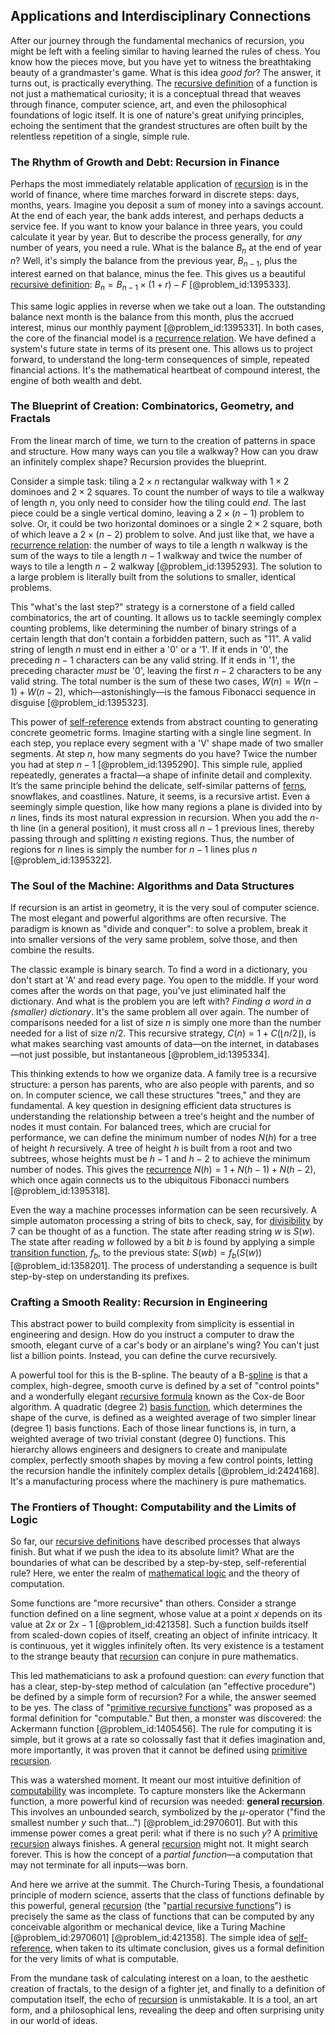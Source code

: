## Applications and Interdisciplinary Connections

After our journey through the fundamental mechanics of recursion, you might be left with a feeling similar to having learned the rules of chess. You know how the pieces move, but you have yet to witness the breathtaking beauty of a grandmaster's game. What is this idea *good for*? The answer, it turns out, is practically everything. The [recursive definition](@article_id:265020) of a function is not just a mathematical curiosity; it is a conceptual thread that weaves through finance, computer science, art, and even the philosophical foundations of logic itself. It is one of nature's great unifying principles, echoing the sentiment that the grandest structures are often built by the relentless repetition of a single, simple rule.

### The Rhythm of Growth and Debt: Recursion in Finance

Perhaps the most immediately relatable application of [recursion](@article_id:264202) is in the world of finance, where time marches forward in discrete steps: days, months, years. Imagine you deposit a sum of money into a savings account. At the end of each year, the bank adds interest, and perhaps deducts a service fee. If you want to know your balance in three years, you could calculate it year by year. But to describe the process generally, for *any* number of years, you need a rule. What is the balance $B_n$ at the end of year $n$? Well, it's simply the balance from the previous year, $B_{n-1}$, plus the interest earned on that balance, minus the fee. This gives us a beautiful [recursive definition](@article_id:265020): $B_n = B_{n-1} \times (1+r) - F$ [@problem_id:1395333].

This same logic applies in reverse when we take out a loan. The outstanding balance next month is the balance from this month, plus the accrued interest, minus our monthly payment [@problem_id:1395331]. In both cases, the core of the financial model is a [recurrence relation](@article_id:140545). We have defined a system's future state in terms of its present one. This allows us to project forward, to understand the long-term consequences of simple, repeated financial actions. It's the mathematical heartbeat of compound interest, the engine of both wealth and debt.

### The Blueprint of Creation: Combinatorics, Geometry, and Fractals

From the linear march of time, we turn to the creation of patterns in space and structure. How many ways can you tile a walkway? How can you draw an infinitely complex shape? Recursion provides the blueprint.

Consider a simple task: tiling a $2 \times n$ rectangular walkway with $1 \times 2$ dominoes and $2 \times 2$ squares. To count the number of ways to tile a walkway of length $n$, you only need to consider how the tiling could *end*. The last piece could be a single vertical domino, leaving a $2 \times (n-1)$ problem to solve. Or, it could be two horizontal dominoes or a single $2 \times 2$ square, both of which leave a $2 \times (n-2)$ problem to solve. And just like that, we have a [recurrence relation](@article_id:140545): the number of ways to tile a length $n$ walkway is the sum of the ways to tile a length $n-1$ walkway and twice the number of ways to tile a length $n-2$ walkway [@problem_id:1395293]. The solution to a large problem is literally built from the solutions to smaller, identical problems.

This "what's the last step?" strategy is a cornerstone of a field called combinatorics, the art of counting. It allows us to tackle seemingly complex counting problems, like determining the number of binary strings of a certain length that don't contain a forbidden pattern, such as "11". A valid string of length $n$ must end in either a '0' or a '1'. If it ends in '0', the preceding $n-1$ characters can be any valid string. If it ends in '1', the preceding character *must* be '0', leaving the first $n-2$ characters to be any valid string. The total number is the sum of these two cases, $W(n) = W(n-1) + W(n-2)$, which—astonishingly—is the famous Fibonacci sequence in disguise [@problem_id:1395323].

This power of [self-reference](@article_id:152774) extends from abstract counting to generating concrete geometric forms. Imagine starting with a single line segment. In each step, you replace every segment with a 'V' shape made of two smaller segments. At step $n$, how many segments do you have? Twice the number you had at step $n-1$ [@problem_id:1395290]. This simple rule, applied repeatedly, generates a fractal—a shape of infinite detail and complexity. It’s the same principle behind the delicate, self-similar patterns of [ferns](@article_id:268247), snowflakes, and coastlines. Nature, it seems, is a recursive artist. Even a seemingly simple question, like how many regions a plane is divided into by $n$ lines, finds its most natural expression in recursion. When you add the $n$-th line (in a general position), it must cross all $n-1$ previous lines, thereby passing through and splitting $n$ existing regions. Thus, the number of regions for $n$ lines is simply the number for $n-1$ lines plus $n$ [@problem_id:1395322].

### The Soul of the Machine: Algorithms and Data Structures

If recursion is an artist in geometry, it is the very soul of computer science. The most elegant and powerful algorithms are often recursive. The paradigm is known as "divide and conquer": to solve a problem, break it into smaller versions of the very same problem, solve those, and then combine the results.

The classic example is binary search. To find a word in a dictionary, you don't start at 'A' and read every page. You open to the middle. If your word comes after the words on that page, you've just eliminated half the dictionary. And what is the problem you are left with? *Finding a word in a (smaller) dictionary*. It's the same problem all over again. The number of comparisons needed for a list of size $n$ is simply one more than the number needed for a list of size $n/2$. This recursive strategy, $C(n) = 1 + C(\lfloor n/2 \rfloor)$, is what makes searching vast amounts of data—on the internet, in databases—not just possible, but instantaneous [@problem_id:1395334].

This thinking extends to how we organize data. A family tree is a recursive structure: a person has parents, who are also people with parents, and so on. In computer science, we call these structures "trees," and they are fundamental. A key question in designing efficient data structures is understanding the relationship between a tree's height and the number of nodes it must contain. For balanced trees, which are crucial for performance, we can define the minimum number of nodes $N(h)$ for a tree of height $h$ recursively. A tree of height $h$ is built from a root and two subtrees, whose heights must be $h-1$ and $h-2$ to achieve the minimum number of nodes. This gives the [recurrence](@article_id:260818) $N(h) = 1 + N(h-1) + N(h-2)$, which once again connects us to the ubiquitous Fibonacci numbers [@problem_id:1395318].

Even the way a machine processes information can be seen recursively. A simple automaton processing a string of bits to check, say, for [divisibility](@article_id:190408) by 7 can be thought of as a function. The state after reading string $w$ is $S(w)$. The state after reading $w$ followed by a bit $b$ is found by applying a simple [transition function](@article_id:266057), $f_b$, to the previous state: $S(wb) = f_b(S(w))$ [@problem_id:1358201]. The process of understanding a sequence is built step-by-step on understanding its prefixes.

### Crafting a Smooth Reality: Recursion in Engineering

This abstract power to build complexity from simplicity is essential in engineering and design. How do you instruct a computer to draw the smooth, elegant curve of a car's body or an airplane's wing? You can't just list a billion points. Instead, you can define the curve recursively.

A powerful tool for this is the B-spline. The beauty of a B-[spline](@article_id:636197) is that a complex, high-degree, smooth curve is defined by a set of "control points" and a wonderfully elegant [recursive formula](@article_id:160136) known as the Cox-de Boor algorithm. A quadratic (degree 2) [basis function](@article_id:169684), which determines the shape of the curve, is defined as a weighted average of two simpler linear (degree 1) basis functions. Each of those linear functions is, in turn, a weighted average of two trivial constant (degree 0) functions. This hierarchy allows engineers and designers to create and manipulate complex, perfectly smooth shapes by moving a few control points, letting the recursion handle the infinitely complex details [@problem_id:2424168]. It's a manufacturing process where the machinery is pure mathematics.

### The Frontiers of Thought: Computability and the Limits of Logic

So far, our [recursive definitions](@article_id:266119) have described processes that always finish. But what if we push the idea to its absolute limit? What are the boundaries of what can be described by a step-by-step, self-referential rule? Here, we enter the realm of [mathematical logic](@article_id:140252) and the theory of computation.

Some functions are "more recursive" than others. Consider a strange function defined on a line segment, whose value at a point $x$ depends on its value at $2x$ or $2x-1$ [@problem_id:421358]. Such a function builds itself from scaled-down copies of itself, creating an object of infinite intricacy. It is continuous, yet it wiggles infinitely often. Its very existence is a testament to the strange beauty that [recursion](@article_id:264202) can conjure in pure mathematics.

This led mathematicians to ask a profound question: can *every* function that has a clear, step-by-step method of calculation (an "effective procedure") be defined by a simple form of recursion? For a while, the answer seemed to be yes. The class of "[primitive recursive functions](@article_id:154675)" was proposed as a formal definition for "computable." But then, a monster was discovered: the Ackermann function [@problem_id:1405456]. The rule for computing it is simple, but it grows at a rate so colossally fast that it defies imagination and, more importantly, it was proven that it cannot be defined using [primitive recursion](@article_id:637521).

This was a watershed moment. It meant our most intuitive definition of [computability](@article_id:275517) was incomplete. To capture monsters like the Ackermann function, a more powerful kind of recursion was needed: **general [recursion](@article_id:264202)**. This involves an unbounded search, symbolized by the $\mu$-operator ("find the smallest number $y$ such that...") [@problem_id:2970601]. But with this immense power comes a great peril: what if there is no such $y$? A [primitive recursion](@article_id:637521) always finishes. A general [recursion](@article_id:264202) might not. It might search forever. This is how the concept of a *partial function*—a computation that may not terminate for all inputs—was born.

And here we arrive at the summit. The Church-Turing Thesis, a foundational principle of modern science, asserts that the class of functions definable by this powerful, general [recursion](@article_id:264202) (the "[partial recursive functions](@article_id:152309)") is precisely the same as the class of functions that can be computed by any conceivable algorithm or mechanical device, like a Turing Machine [@problem_id:2970601] [@problem_id:421358]. The simple idea of [self-reference](@article_id:152774), when taken to its ultimate conclusion, gives us a formal definition for the very limits of what is computable.

From the mundane task of calculating interest on a loan, to the aesthetic creation of fractals, to the design of a fighter jet, and finally to a definition of computation itself, the echo of [recursion](@article_id:264202) is unmistakable. It is a tool, an art form, and a philosophical lens, revealing the deep and often surprising unity in our world of ideas.